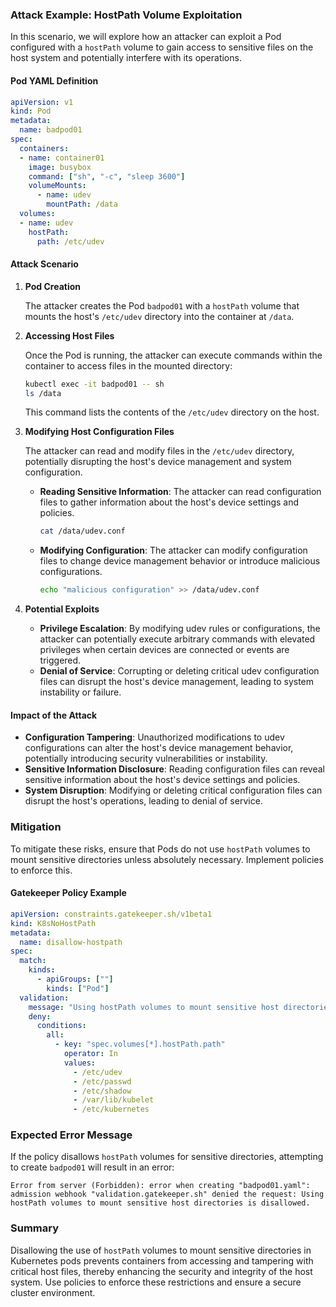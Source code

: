 ### Attack Example: HostPath Volume Exploitation

In this scenario, we will explore how an attacker can exploit a Pod configured with a `hostPath` volume to gain access to sensitive files on the host system and potentially interfere with its operations.

#### Pod YAML Definition

```yaml
apiVersion: v1
kind: Pod
metadata:
  name: badpod01
spec:
  containers:
  - name: container01
    image: busybox
    command: ["sh", "-c", "sleep 3600"]
    volumeMounts:
      - name: udev
        mountPath: /data
  volumes:
  - name: udev
    hostPath:
      path: /etc/udev
```

#### Attack Scenario

1. **Pod Creation**

   The attacker creates the Pod `badpod01` with a `hostPath` volume that mounts the host's `/etc/udev` directory into the container at `/data`.

2. **Accessing Host Files**

   Once the Pod is running, the attacker can execute commands within the container to access files in the mounted directory:

   ```sh
   kubectl exec -it badpod01 -- sh
   ls /data
   ```

   This command lists the contents of the `/etc/udev` directory on the host.

3. **Modifying Host Configuration Files**

   The attacker can read and modify files in the `/etc/udev` directory, potentially disrupting the host's device management and system configuration.

   - **Reading Sensitive Information**: The attacker can read configuration files to gather information about the host's device settings and policies.

     ```sh
     cat /data/udev.conf
     ```

   - **Modifying Configuration**: The attacker can modify configuration files to change device management behavior or introduce malicious configurations.

     ```sh
     echo "malicious configuration" >> /data/udev.conf
     ```

4. **Potential Exploits**

   - **Privilege Escalation**: By modifying udev rules or configurations, the attacker can potentially execute arbitrary commands with elevated privileges when certain devices are connected or events are triggered.
   - **Denial of Service**: Corrupting or deleting critical udev configuration files can disrupt the host's device management, leading to system instability or failure.

#### Impact of the Attack

- **Configuration Tampering**: Unauthorized modifications to udev configurations can alter the host's device management behavior, potentially introducing security vulnerabilities or instability.
- **Sensitive Information Disclosure**: Reading configuration files can reveal sensitive information about the host's device settings and policies.
- **System Disruption**: Modifying or deleting critical configuration files can disrupt the host's operations, leading to denial of service.

### Mitigation

To mitigate these risks, ensure that Pods do not use `hostPath` volumes to mount sensitive directories unless absolutely necessary. Implement policies to enforce this.

#### Gatekeeper Policy Example

```yaml
apiVersion: constraints.gatekeeper.sh/v1beta1
kind: K8sNoHostPath
metadata:
  name: disallow-hostpath
spec:
  match:
    kinds:
      - apiGroups: [""]
        kinds: ["Pod"]
  validation:
    message: "Using hostPath volumes to mount sensitive host directories is disallowed."
    deny:
      conditions:
        all:
          - key: "spec.volumes[*].hostPath.path"
            operator: In
            values:
              - /etc/udev
              - /etc/passwd
              - /etc/shadow
              - /var/lib/kubelet
              - /etc/kubernetes
```

### Expected Error Message

If the policy disallows `hostPath` volumes for sensitive directories, attempting to create `badpod01` will result in an error:

```
Error from server (Forbidden): error when creating "badpod01.yaml": admission webhook "validation.gatekeeper.sh" denied the request: Using hostPath volumes to mount sensitive host directories is disallowed.
```

### Summary

Disallowing the use of `hostPath` volumes to mount sensitive directories in Kubernetes pods prevents containers from accessing and tampering with critical host files, thereby enhancing the security and integrity of the host system. Use policies to enforce these restrictions and ensure a secure cluster environment.